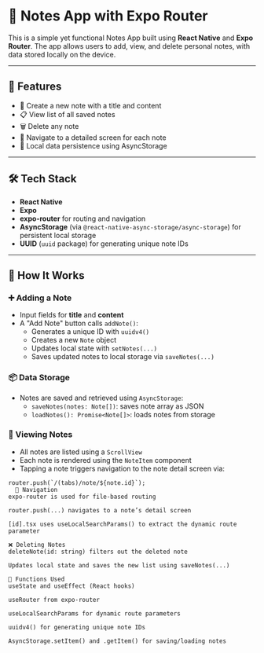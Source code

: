 # 📝 Notes App with Expo Router

This is a simple yet functional Notes App built using **React Native** and **Expo Router**. The app allows users to add, view, and delete personal notes, with data stored locally on the device.

---

## 🚀 Features

- 📄 Create a new note with a title and content
- 📋 View list of all saved notes
- 🗑 Delete any note
- 🔗 Navigate to a detailed screen for each note
- 💾 Local data persistence using AsyncStorage

---

## 🛠 Tech Stack

- **React Native**
- **Expo**
- **expo-router** for routing and navigation
- **AsyncStorage** (via `@react-native-async-storage/async-storage`) for persistent local storage
- **UUID** (`uuid` package) for generating unique note IDs

---



## 🧠 How It Works

### ➕ Adding a Note

- Input fields for **title** and **content**
- A "Add Note" button calls `addNote()`:
  - Generates a unique ID with `uuidv4()`
  - Creates a new `Note` object
  - Updates local state with `setNotes(...)`
  - Saves updated notes to local storage via `saveNotes(...)`

### 📦 Data Storage

- Notes are saved and retrieved using `AsyncStorage`:
  - `saveNotes(notes: Note[])`: saves note array as JSON
  - `loadNotes(): Promise<Note[]>`: loads notes from storage

### 📜 Viewing Notes

- All notes are listed using a `ScrollView`
- Each note is rendered using the `NoteItem` component
- Tapping a note triggers navigation to the note detail screen via:

```tsx
router.push(`/(tabs)/note/${note.id}`);
  🧭 Navigation
expo-router is used for file-based routing

router.push(...) navigates to a note’s detail screen

[id].tsx uses useLocalSearchParams() to extract the dynamic route parameter

❌ Deleting Notes
deleteNote(id: string) filters out the deleted note

Updates local state and saves the new list using saveNotes(...)

🧪 Functions Used
useState and useEffect (React hooks)

useRouter from expo-router

useLocalSearchParams for dynamic route parameters

uuidv4() for generating unique note IDs

AsyncStorage.setItem() and .getItem() for saving/loading notes